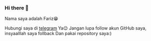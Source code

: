 ### Hi there 👋

Nama saya adalah Fariz😁

Hubungi saya di [telegram](t.me/FJ_GAMING) Ya😉
Jangan lupa follow akun GitHub saya, insyaalllah saya follback
Dan pakai repository saya:)
